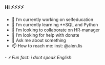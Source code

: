 ### **Hi**  ⚡⚡⚡⚡

- 🔭 I’m currently working on selfeducation
- 🌱 I’m currently learning **SQL and Python
- 👯 I’m looking to collaborate on HR-manager
- 🤔 I’m looking for help with donate
- 💬 Ask me about something
- 📫 How to reach me: inst: @alen.lis

*- ⚡ Fun fact: i dont speak English*


